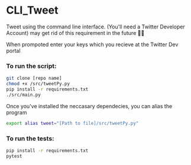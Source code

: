 # CLI_Tweet

Tweet using the command line interface. (You'll need a Twitter Developer Account) may get rid of this requirement in the future 🤷‍♂️

When prompoted enter your keys which you recieve at the Twitter Dev portal

### To run the script:

```sh
git clone [repo name]
chmod +x /src/tweetPy.py
pip install -r requirements.txt
./src/main.py
```

Once you've installed the neccasary dependecies, you can alias the program

```sh
export alias tweet="[Path to file]/src/tweetPy.py"
```

### To run the tests:

```sh
pip install -r requirements.txt
pytest
```

